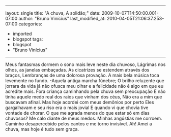 
---
layout: single
title: "A chuva, A solidão;"
date: 2009-10-07T14:50:00.001-07:00
author: "Bruno  Vinícius"
last_modified_at: 2010-04-05T21:06:37.253-07:00
categories:
  - imported
  - blogspot
tags:
  - blogspot
  - "Bruno  Vinícius"
---

Meus fantasmas dormem o sono mais leve neste dia chuvoso,
Lágrimas nos olhos, as janelas embaçadas.
As cicatrizes se estendem através dos braços,
Lembranças de uma dolorosa provação.
A mais bela música toca levemente no fundo.
-Aquela antiga marcha fúnebre;
O brilho reluzente que jorrara da vida já não ofusca meu olhar
e a felicidade não é algo em que eu acredite mais.
Fora criança caminhando pela chuva sem preocupação
E não tinha aquele medo real dos raios que vinham dos céus,
Não era a mim que buscavam afinal.
Mas hoje acordei com meus demônios por perto
Eles gargalhavam e seu riso era o mais jovial
E quando vi que chovia tive vontade de chorar.
O que me agrada menos do que estar só em dias chuvosos?
Me calo diante de meus medos. Minhas angústias me corroem.
Caminho desapercebido pelos cantos e me torno invisível.
Ah! Amei a chuva, mas hoje é tudo sem graça.